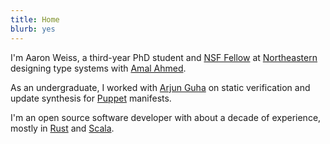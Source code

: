 ```yaml
---
title: Home 
blurb: yes
---
```


I'm Aaron Weiss, a third-year PhD student and [NSF Fellow](https://nsfgrfp.org) at
[Northeastern](https://www.ccs.neu.edu) designing type systems with
[Amal Ahmed](http://www.ccs.neu.edu/home/amal/).

As an undergraduate, I worked with [Arjun Guha](http://people.cs.umass.edu/~arjun/) on static
verification and update synthesis for [Puppet](https://puppet.com/) manifests.

I'm an open source software developer with about a decade of experience, mostly in
[Rust](http://www.rust-lang.org/) and [Scala](http://www.scala-lang.org).
